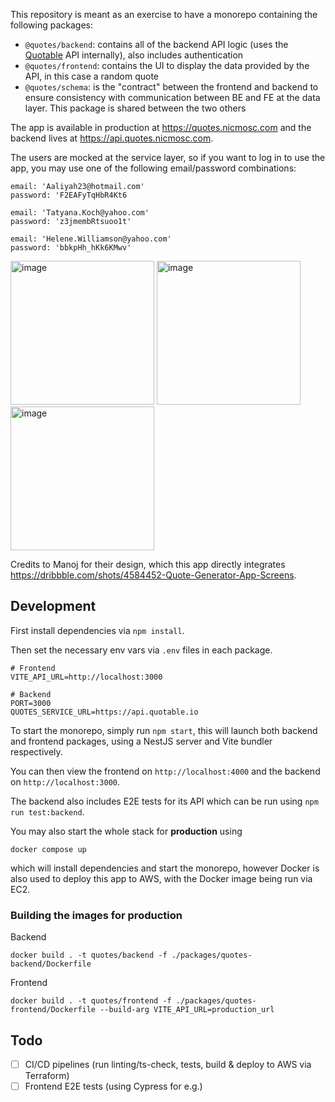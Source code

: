 This repository is meant as an exercise to have a monorepo containing the following packages:
- `@quotes/backend`: contains all of the backend API logic (uses the [Quotable](https://github.com/lukePeavey/quotable) API internally), also includes authentication
- `@quotes/frontend`: contains the UI to display the data provided by the API, in this case a random quote
- `@quotes/schema`: is the "contract" between the frontend and backend to ensure consistency with communication between BE and FE at the data layer. This package is shared between the two others

The app is available in production at https://quotes.nicmosc.com and the backend lives at https://api.quotes.nicmosc.com.

The users are mocked at the service layer, so if you want to log in to use the app, you may use one of the following email/password combinations:
```
email: 'Aaliyah23@hotmail.com'
password: 'F2EAFyTqHbR4Kt6

email: 'Tatyana.Koch@yahoo.com'
password: 'z3jmembRtsuoo1t'

email: 'Helene.Williamson@yahoo.com'
password: 'bbkpHh_hKk6KMwv'
```

<img width="230" alt="image" src="https://github.com/nicmosc/quotes/assets/16778318/6ff2e677-dbdd-4576-af5a-92d041f8cc14">
<img width="230" alt="image" src="https://github.com/nicmosc/quotes/assets/16778318/f797c9a5-b995-49e0-b0f7-55f0ae721001">
<img width="230" alt="image" src="https://github.com/nicmosc/quotes/assets/16778318/55482305-fc9e-437a-9d1a-1b413f5706b7">

Credits to Manoj for their design, which this app directly integrates https://dribbble.com/shots/4584452-Quote-Generator-App-Screens.

## Development
First install dependencies via `npm install`.

Then set the necessary env vars via `.env` files in each package.
```
# Frontend
VITE_API_URL=http://localhost:3000

# Backend
PORT=3000
QUOTES_SERVICE_URL=https://api.quotable.io
```

To start the monorepo, simply run `npm start`, this will launch both backend and frontend packages, using a NestJS server and Vite bundler respectively.

You can then view the frontend on `http://localhost:4000` and the backend on `http://localhost:3000`.

The backend also includes E2E tests for its API which can be run using `npm run test:backend`.

You may also start the whole stack for __production__ using
```
docker compose up
```
which will install dependencies and start the monorepo, however Docker is also used to deploy this app to AWS, with the Docker image being run via EC2.

### Building the images for production
Backend
```
docker build . -t quotes/backend -f ./packages/quotes-backend/Dockerfile
```

Frontend
```
docker build . -t quotes/frontend -f ./packages/quotes-frontend/Dockerfile --build-arg VITE_API_URL=production_url
```

## Todo
- [ ] CI/CD pipelines (run linting/ts-check, tests, build & deploy to AWS via Terraform)
- [ ] Frontend E2E tests (using Cypress for e.g.)
